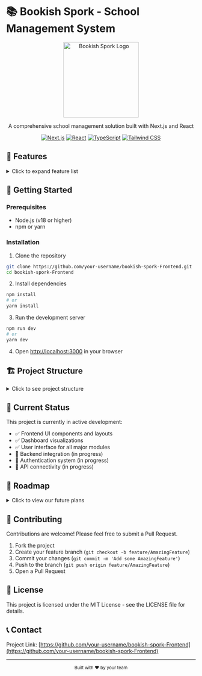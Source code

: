 # 📚 Bookish Spork - School Management System

<div align="center">
  <img src="./public/logo.png" alt="Bookish Spork Logo" width="200"/>
  
  <p>A comprehensive school management solution built with Next.js and React</p>

  [![Next.js](https://img.shields.io/badge/Next.js-15.5-black?style=for-the-badge&logo=next.js)](https://nextjs.org/)
  [![React](https://img.shields.io/badge/React-19.2-blue?style=for-the-badge&logo=react)](https://reactjs.org/)
  [![TypeScript](https://img.shields.io/badge/TypeScript-5-blue?style=for-the-badge&logo=typescript)](https://www.typescriptlang.org/)
  [![Tailwind CSS](https://img.shields.io/badge/Tailwind-3.4-38B2AC?style=for-the-badge&logo=tailwind-css)](https://tailwindcss.com/)
</div>

## 🌟 Features

<details>
<summary>Click to expand feature list</summary>

- 👨‍🏫 **User Management**
  - Student, Teacher, and Parent portals
  - Role-based access control
  - Profile management

- 📊 **Dashboard Analytics**
  - Attendance tracking with visual charts
  - Performance metrics
  - Financial overview

- 📝 **Academic Management**
  - Class and subject organization
  - Assignment tracking
  - Exam results and grading

- 📅 **Scheduling**
  - Interactive calendar interface
  - Event management
  - Lesson planning

- 📢 **Communication**
  - Announcements system
  - Messaging capabilities
  - Notification center

- 💰 **Finance Management**
  - Fee tracking
  - Payment processing
  - Financial reporting

</details>

## 🚀 Getting Started

### Prerequisites

- Node.js (v18 or higher)
- npm or yarn

### Installation

1. Clone the repository
```bash
git clone https://github.com/your-username/bookish-spork-Frontend.git
cd bookish-spork-Frontend
```

2. Install dependencies
```bash
npm install
# or
yarn install
```

3. Run the development server
```bash
npm run dev
# or
yarn dev
```

4. Open [http://localhost:3000](http://localhost:3000) in your browser

## 🏗️ Project Structure

<details>
<summary>Click to see project structure</summary>

```
bookish-spork-Frontend/
├── public/           # Static assets
├── src/
│   ├── app/          # Next.js app router
│   ├── components/   # Reusable UI components
│   └── lib/          # Utilities and data
├── package.json      # Dependencies and scripts
└── tailwind.config.ts # Tailwind CSS configuration
```

</details>

## 🔄 Current Status

This project is currently in active development:

- ✅ Frontend UI components and layouts
- ✅ Dashboard visualizations
- ✅ User interface for all major modules
- 🔄 Backend integration (in progress)
- 🔄 Authentication system (in progress)
- 🔄 API connectivity (in progress)

## 🔮 Roadmap

<details>
<summary>Click to view our future plans</summary>

- [ ] Complete backend integration
- [ ] Implement real-time notifications
- [ ] Add mobile responsive design improvements
- [ ] Develop offline capabilities
- [ ] Implement advanced reporting features
- [ ] Add multi-language support
- [ ] Integrate with third-party educational tools

</details>

## 🤝 Contributing

Contributions are welcome! Please feel free to submit a Pull Request.

1. Fork the project
2. Create your feature branch (`git checkout -b feature/AmazingFeature`)
3. Commit your changes (`git commit -m 'Add some AmazingFeature'`)
4. Push to the branch (`git push origin feature/AmazingFeature`)
5. Open a Pull Request

## 📝 License

This project is licensed under the MIT License - see the LICENSE file for details.

## 📞 Contact

Project Link: [https://github.com/your-username/bookish-spork-Frontend](https://github.com/your-username/bookish-spork-Frontend)

---

<div align="center">
  <sub>Built with ❤️ by your team</sub>
</div>